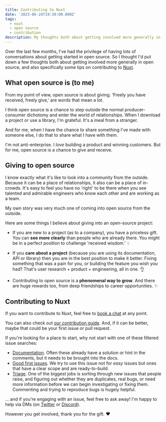 ```yaml
---
title: Contributing to Nuxt
date: '2023-06-24T19:30:00.000Z'
tags:
  - nuxt
  - open source
  - contribution
description: My thoughts both about getting involved more generally in open source, and also specifically some tips on contributing to Nuxt.
---
```


Over the last few months, I've had the privilege of having lots of conversations about getting started in open source. So I thought I'd put down a few thoughts both about getting involved more generally in open source, and also specifically some tips on contributing to [Nuxt](https://nuxt.com).

## What open source is (to me)

From my point of view, open source is about giving. 'Freely you have received, freely give,' are words that mean a lot.

I think open source is a chance to step outside the normal producer-consumer dichotomy and enter the world of relationships. When I download a project or use a library, I'm grateful. It's a meal from a stranger.

And for me, when I have the chance to share something I've made with someone else, I do that to share what I have with them.

I'm not anti-enterprise. I _love_ building a product and winning customers. But for me, open source is a chance to give and receive.

## Giving to open source

I know exactly what it's like to look into a community from the outside. Because it can be a place of relationships, it also can be a place of in-crowds. It's easy to feel you have no 'right' to be there when you see talented and admirable engineers who know each other and are working as a team.

My own story was very much one of coming into open source from the outside.

Here are some things I believe about giving into an open-source project:

* If you are new to a project (as to a company), you have a priceless gift. You can **see more clearly** than people who are already there. You might be in a perfect position to challenge 'received wisdom.' 💡

* If you **care about a project** (because you are using its documentation, API or library) then you are in the best position to make it better. Fixing something that was a pain for you, or building the feature you wish you had? That's user research + product + engineering, all in one. 👌

* Contributing to open source is a **phenomenal way to grow**. And there are huge rewards too, from deep friendships to career opportunities. ✨

## Contributing to Nuxt

If you want to contribute to Nuxt, feel free to [book a chat](/blog/open-invitation) at any point.

You can also check out [our contribution guide](https://nuxt.com/docs/community/contribution#how-to-contribute). And, if it can be better, maybe that could be your first issue or pull request.

If you're looking for a place to start, why not start with one of these filtered issue searches:

* [Documentation](https://github.com/nuxt/nuxt/issues?q=is:issue+is:open+sort:updated-desc+label:documentation+label:3.x+-label:%22pending+triage%22). Often these already have a solution or hint in the comments, but it needs to be brought into the docs.
* [Good first issues](https://github.com/nuxt/nuxt/issues?q=is:issue+is:open+sort:updated-desc+label:%22%F0%9F%91%89+good+first+issue%22+label:3.x+-label:%22pending+triage%22). We try to use this issue not for _easy_ issues but ones that have a clear scope and are ready-to-build.
* [Triage](https://github.com/nuxt/nuxt/issues?q=is:issue+is:open+sort:updated-desc+label:3.x+label:%22pending+triage%22+-label:%22needs+reproduction%22). One of the biggest jobs is sorting through new issues that people raise, and figuring out whether they are duplicates, real bugs, or need more information before we can begin investigating or fixing them. Commenting and trying to reproduce bugs is hugely helpful.

... and if you're engaging with an issue, feel free to ask away! I'm happy to help via DMs (on [Twitter](https://twitter.com/danielcroe) or [Discord](https://discord.nuxtjs.org)).

However you get involved, thank you for the gift. ❤️
